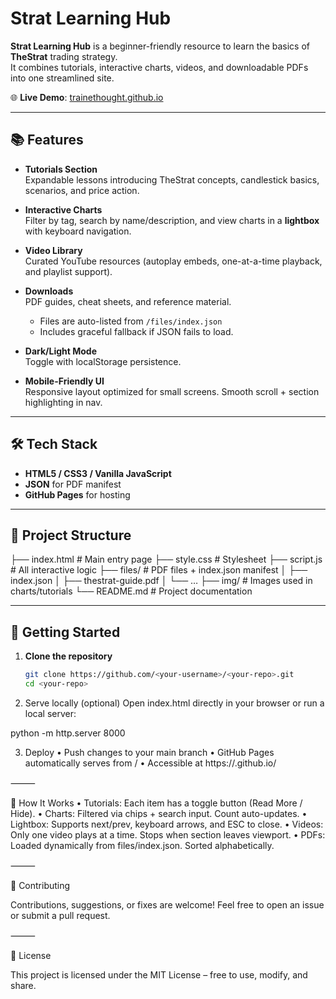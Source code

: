 # Strat Learning Hub

**Strat Learning Hub** is a beginner-friendly resource to learn the basics of **TheStrat** trading strategy.  
It combines tutorials, interactive charts, videos, and downloadable PDFs into one streamlined site.

🌐 **Live Demo**: [trainethought.github.io](https://trainethought.github.io/strat-learning-hub/)

---

## 📚 Features

- **Tutorials Section**  
  Expandable lessons introducing TheStrat concepts, candlestick basics, scenarios, and price action.

- **Interactive Charts**  
  Filter by tag, search by name/description, and view charts in a **lightbox** with keyboard navigation.

- **Video Library**  
  Curated YouTube resources (autoplay embeds, one-at-a-time playback, and playlist support).

- **Downloads**  
  PDF guides, cheat sheets, and reference material.  
  - Files are auto-listed from `/files/index.json`  
  - Includes graceful fallback if JSON fails to load.

- **Dark/Light Mode**  
  Toggle with localStorage persistence.

- **Mobile-Friendly UI**  
  Responsive layout optimized for small screens. Smooth scroll + section highlighting in nav.

---

## 🛠️ Tech Stack

- **HTML5 / CSS3 / Vanilla JavaScript**
- **JSON** for PDF manifest
- **GitHub Pages** for hosting

---

## 📂 Project Structure

├── index.html          # Main entry page
├── style.css           # Stylesheet
├── script.js           # All interactive logic
├── files/              # PDF files + index.json manifest
│   ├── index.json
│   ├── thestrat-guide.pdf
│   └── …
├── img/                # Images used in charts/tutorials
└── README.md           # Project documentation

---

## 🚀 Getting Started

1. **Clone the repository**
   ```bash
   git clone https://github.com/<your-username>/<your-repo>.git
   cd <your-repo>

2.	Serve locally (optional)
Open index.html directly in your browser or run a local server:

python -m http.server 8000


3.	Deploy
• Push changes to your main branch
• GitHub Pages automatically serves from /
• Accessible at https://<your-username>.github.io/<your-repo>

⸻

📖 How It Works
• Tutorials: Each item has a toggle button (Read More / Hide).
• Charts: Filtered via chips + search input. Count auto-updates.
• Lightbox: Supports next/prev, keyboard arrows, and ESC to close.
• Videos: Only one video plays at a time. Stops when section leaves viewport.
• PDFs: Loaded dynamically from files/index.json. Sorted alphabetically.

⸻

🤝 Contributing

Contributions, suggestions, or fixes are welcome!
Feel free to open an issue or submit a pull request.

⸻

📜 License

This project is licensed under the MIT License – free to use, modify, and share.
